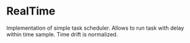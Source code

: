 # RealTime

Implementation of simple task scheduler. Allows to run task with delay within time sample. Time drift is normalized.
